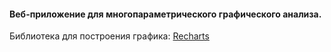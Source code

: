 #### Веб-приложение для многопараметрического графического анализа.

Библиотека для построения графика: [Recharts](https://github.com/recharts/recharts)

